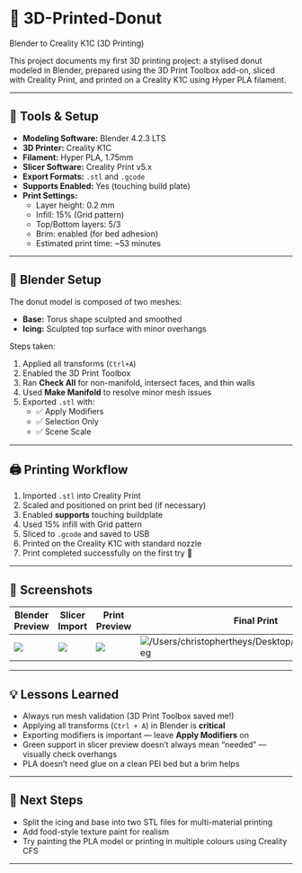 # 🍩 3D-Printed-Donut
Blender to Creality K1C (3D Printing)

This project documents my first 3D printing project: a stylised donut modeled in Blender, prepared using the 3D Print Toolbox add-on, sliced with Creality Print, and printed on a Creality K1C using Hyper PLA filament.

---

## 🧰 Tools & Setup

- **Modeling Software:** Blender 4.2.3 LTS
- **3D Printer:** Creality K1C
- **Filament:** Hyper PLA, 1.75mm
- **Slicer Software:** Creality Print v5.x
- **Export Formats:** `.stl` and `.gcode`
- **Supports Enabled:** Yes (touching build plate)
- **Print Settings:**  
  - Layer height: 0.2 mm  
  - Infill: 15% (Grid pattern)  
  - Top/Bottom layers: 5/3  
  - Brim: enabled (for bed adhesion)  
  - Estimated print time: ~53 minutes  

---

## 🧩 Blender Setup

The donut model is composed of two meshes:
- **Base:** Torus shape sculpted and smoothed
- **Icing:** Sculpted top surface with minor overhangs

Steps taken:
1. Applied all transforms (`Ctrl+A`)
2. Enabled the 3D Print Toolbox
3. Ran **Check All** for non-manifold, intersect faces, and thin walls
4. Used **Make Manifold** to resolve minor mesh issues
5. Exported `.stl` with:
   - ✅ Apply Modifiers
   - ✅ Selection Only
   - ✅ Scene Scale

---

## 🖨️ Printing Workflow

1. Imported `.stl` into Creality Print
2. Scaled and positioned on print bed (if necessary)
3. Enabled **supports** touching buildplate
4. Used 15% infill with Grid pattern
5. Sliced to `.gcode` and saved to USB
6. Printed on the Creality K1C with standard nozzle
7. Print completed successfully on the first try 🎉

---

## 📸 Screenshots

| Blender Preview | Slicer Import | Print Preview | Final Print |
|-----------------|---------------|----------------|--------------|
| ![](./screenshots/blender_model_view.png) | ![](./screenshots/creality_slicer_loaded.png) | ![](./screenshots/creality_slicer_preview.png) | ![/Users/christophertheys/Desktop/Donut_3D_Print.jpeg](/Users/christophertheys/Desktop/Donut_3D_Print.jpeg) |

---

## 💡 Lessons Learned

- Always run mesh validation (3D Print Toolbox saved me!)
- Applying all transforms (`Ctrl + A`) in Blender is **critical**
- Exporting modifiers is important — leave **Apply Modifiers** on
- Green support in slicer preview doesn’t always mean “needed” — visually check overhangs
- PLA doesn’t need glue on a clean PEI bed but a brim helps

---

## 🔁 Next Steps

- Split the icing and base into two STL files for multi-material printing
- Add food-style texture paint for realism
- Try painting the PLA model or printing in multiple colours using Creality CFS

---
